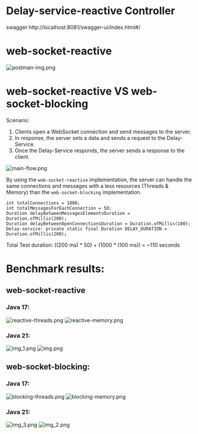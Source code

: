 # Delay-service-reactive Controller
swagger http://localhost:8081/swagger-ui/index.html#/

# web-socket-reactive

![postman-img.png](postman-img.png)


# web-socket-reactive VS web-socket-blocking
Scenario:
1. Clients open a WebSocket connection and send messages to the server.
2. In response, the server sets a data and sends a request to the Delay-Service.
3. Once the Delay-Service responds, the server sends a response to the client.

![main-flow.png](main-flow.png)

By using the `web-socket-reactive` implementation,
the server can handle the same connections and messages with a less resources (Threads & Memory)
than the `web-socket-blocking` implementation.

    int totalConnections = 1000;
    int totalMessagesForEachConnection = 50;
    Duration delayBetweenMessagesElementsDuration = Duration.ofMillis(200);
    Duration delayBetweenOpenConnectionsDuration = Duration.ofMillis(100);
    Delay-service: private static final Duration DELAY_DURATION = Duration.ofMillis(200);
Total Test duration:
((200 ms) * 50) + (1000 * (100 ms)) =
~110 seconds

# Benchmark results:
    
## web-socket-reactive 
### Java 17:
![reactive-threads.png](reactive-threads.png)
![reactive-memory.png](reactive-memory.png)
### Java 21:
![img_1.png](img_1.png)
![img.png](img.png)

## web-socket-blocking:
### Java 17:
![blocking-threads.png](blocking-threads.png)
![blocking-memory.png](blocking-memory.png)

### Java 21:
![img_3.png](img_3.png)
![img_2.png](img_2.png)